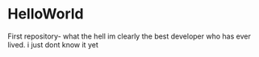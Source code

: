 # HelloWorld
First repository- what the hell im clearly the best developer who has ever lived. i just dont know it yet
